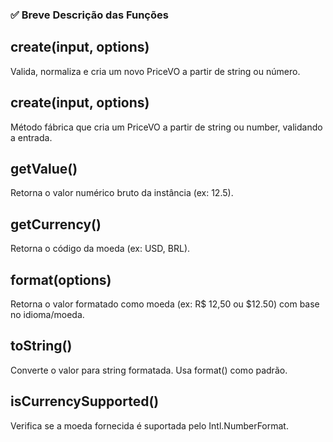 ### ✅ Breve Descrição das Funções

## create(input, options)
Valida, normaliza e cria um novo PriceVO a partir de string ou número.

## create(input, options)
Método fábrica que cria um PriceVO a partir de string ou number, validando a entrada.

## getValue()
Retorna o valor numérico bruto da instância (ex: 12.5).

## getCurrency()
Retorna o código da moeda (ex: USD, BRL).

## format(options)
Retorna o valor formatado como moeda (ex: R$ 12,50 ou $12.50) com base no idioma/moeda.

## toString()
Converte o valor para string formatada. Usa format() como padrão.

## isCurrencySupported()
Verifica se a moeda fornecida é suportada pelo Intl.NumberFormat.
